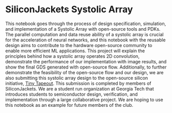 # SiliconJackets Systolic Array
This notebook goes through the process of design specification, simulation, and implementation of a Systolic Array with open-source tools and PDKs. The parallel computation and data reuse ability of a systolic array is crucial for the acceleration of neural networks, and this notebook with the reusable design aims to contribute to the hardware open-source community to enable more efficient ML applications. This project will explain the principles behind how a systolic array operates 2D convolution, demonstrate the performance of our implementation with image results, and show the final GDS generated with open-source flow. Additionally, to further demonstrate the feasibility of the open-source flow and our design, we are also submitting this systolic array design to the open-source silicon initiative, [Tiny Tapeout](https://tinytapeout.com/). This submission is completed by members of SiliconJackets. We are a student run organization at Georgia Tech that introduces students to semiconductor design, verification, and implementation through a large collaborative project. We are hoping to use this notebook as an example for future members of the club.
